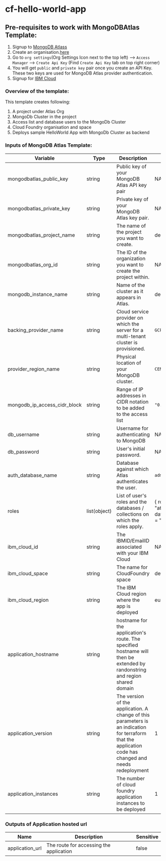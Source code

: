 # cf-hello-world-app
## Pre-requisites to work with MongoDBAtlas Template:
1. Signup to [MongoDB Atlass](https://www.mongodb.com/cloud)
2. Create an organisation.[here](https://cloud.mongodb.com/v2#/preferences/organizations/create)
3. Go to `org settings`(Org Settings Icon next to the top left) --> `Access Manager` --> `Create Api Key` (Find `Create Api Key` tab on top right corner)
4. You will get `public` and `private key` pair once you create an API Key. These two keys are used for MongoDB Atlas provider authentication.
5. Signup for [IBM Cloud](https://cloud.ibm.com)


### Overview of the template:

This template creates following:
1. A project under Atlas Org
2. MongoDb Cluster in the project
3. Access list and database users to the MongoDb Cluster
4. Cloud Foundry organisation and space
5. Deploys sample HelloWorld App with MongoDb Cluster as backend

### Inputs of MongoDB Atlas Template:
|Variable|Type|Description|Default|
|-----|-----|-----|----|
| mongodbatlas_public_key  |string|Public key of your MongoDB Atlas API key pair |NA|
| mongodbatlas_private_key |string|Private key of your MongoDB Atlas key pair.|NA|
| mongodbatlas_project_name|string|The name of the project you want to create. |demo-project|
| mongodbatlas_org_id      |string|The ID of the organization you want to create the project within.|NA|
| mongodb_instance_name    |string|Name of the cluster as it appears in Atlas.|demo-project|
| backing_provider_name    |string|Cloud service provider on which the server for a multi-tenant cluster is provisioned.|`GCP`|
| provider_region_name       |string|Physical location of your MongoDB cluster.|`CENTRAL_US`|
| mongodb_ip_access_cidr_block    |string|Range of IP addresses in CIDR notation to be added to the access list|`"0.0.0.0/0"`|
| db_username              |string|Username for authenticating to MongoDB|NA|
| db_password              |string|User's initial password.|NA|
| auth_database_name              |string|Database against which Atlas authenticates the user.|`admin`|
| roles              |list(object)|List of user's roles and the databases / collections on which the roles apply.|{ role_name = "atlasAdmin" database_name = "admin" }|
| ibm_cloud_id|string|The IBMID/EmailID associated with your IBM Cloud|NA|
| ibm_cloud_space|string|The name for CloudFoundry space|dev|
| ibm_cloud_region|string|The IBM Cloud region where the app is deployed|eu-gb|
| application_hostname|string|hostname for the application's route. The specified hostname will then be extended by randonstring and region shared domain||
| application_version|string|The version of the application. A change of this parameters is an indication for terraform that the application code has changed and needs redeployment|1|
| application_instances|string|The number of cloud foundry application instances to be deployed|1|

### Outputs of Application hosted url
|Name|Description|Sensitive|
|-----|----------|---------|
|application_url|The route for accessing the application |false|
